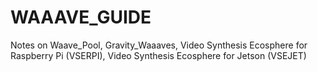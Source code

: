 # WAAAVE_GUIDE
Notes on Waave_Pool, Gravity_Waaaves, Video Synthesis Ecosphere for Raspberry Pi (VSERPI), Video Synthesis Ecosphere for Jetson (VSEJET)
